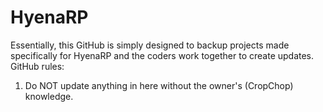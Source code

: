 # HyenaRP
  Essentially, this GitHub is simply designed to backup projects made specifically for HyenaRP and the coders work together to create updates.
GitHub rules:

1. Do NOT update anything in here without the owner's (CropChop) knowledge. 
